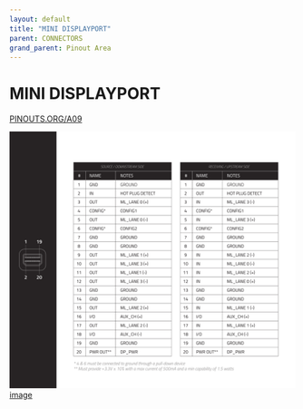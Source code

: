 ```yaml
---
layout: default
title: "MINI DISPLAYPORT"
parent: CONNECTORS
grand_parent: Pinout Area
---
```


# MINI DISPLAYPORT

<a href="https://www.PINOUTS.ORG/A09">PINOUTS.ORG/A09</a>

![image](./assets/8.png)  
[image](./assets/8.png)
